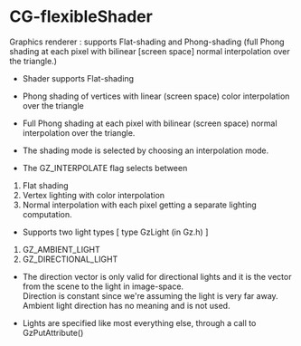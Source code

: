 CG-flexibleShader
=================

Graphics renderer : supports Flat-shading and Phong-shading (full Phong shading at each pixel with bilinear [screen space] normal interpolation over the triangle.)

* Shader supports Flat-shading

* Phong shading of vertices with linear (screen space) color interpolation over the triangle

* Full Phong shading at each pixel with bilinear (screen space) normal interpolation over the triangle.

* The shading mode is selected by choosing an interpolation mode. 

* The GZ_INTERPOLATE flag selects between 

1. Flat shading
2. Vertex lighting with color interpolation
3. Normal interpolation with each pixel getting a separate lighting computation.

* Supports two light types [ type GzLight (in Gz.h) ]

1. GZ_AMBIENT_LIGHT
2. GZ_DIRECTIONAL_LIGHT

* The direction vector is only valid for directional lights and it is the vector from the scene to the light in image-space.  
  Direction is constant since we're assuming the light is very far away.  Ambient light direction has no meaning and is not used.

* Lights are specified like most everything else, through a call to GzPutAttribute()


